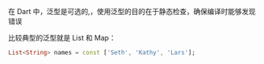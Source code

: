 在 Dart 中，泛型是可选的,，使用泛型的目的在于静态检查，确保编译时能够发现错误

比较典型的泛型就是 List 和 Map：<br />
```dart
List<String> names = const ['Seth', 'Kathy', 'Lars'];
```

